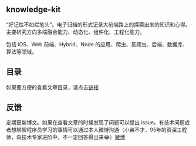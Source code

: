 ## **knowledge-kit**



“好记性不如烂笔头”。电子归档的形式记录大前端路上的探索出来的知识和心得。主要研究方向多端融合能力、动态化、组件化、工程化能力。

包括 iOS、Web 前端、Hybrid、Node 的应用、爬虫、反爬虫、后端、数据库、算法等领域。




## 目录

如果要方便的查看文章目录，请点击[链接](https://github.com/FantasticLBP/knowledge-kit/blob/master/SUMMARY.md)



## 反馈

定期更新博文。如果在查看文章的时候发现了问题可以提出 issue。有技术问题或者想聊聊程序员学习的事情可以通过本人微博沟通（小弟不才，95年的资深工程师，向技术专家进阶中，不一定回答得出来😂）[微博](http://weibo.com/u/3194053975)